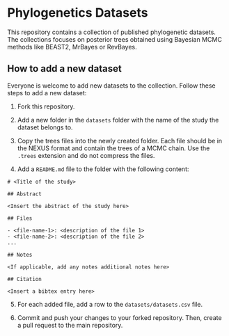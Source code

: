 # Phylogenetics Datasets

This repository contains a collection of published phylogenetic datasets. The collections focuses on posterior trees obtained using Bayesian MCMC methods like BEAST2, MrBayes or RevBayes.

## How to add a new dataset

Everyone is welcome to add new datasets to the collection. Follow these steps to add a new dataset:

1. Fork this repository.

2. Add a new folder in the `datasets` folder with the name of the study the dataset belongs to.

3. Copy the trees files into the newly created folder. Each file should be in the NEXUS format and contain the trees of a MCMC chain. Use the `.trees` extension and do not compress the files.

4. Add a `README.md` file to the folder with the following content:

```{markdown}
# <Title of the study>

## Abstract

<Insert the abstract of the study here>

## Files

- <file-name-1>: <description of the file 1>
- <file-name-2>: <description of the file 2>
...

## Notes

<If applicable, add any notes additional notes here>

## Citation

<Insert a bibtex entry here> 
```

5. For each added file, add a row to the `datasets/datasets.csv` file.

6. Commit and push your changes to your forked repository. Then, create a pull request to the main repository.
